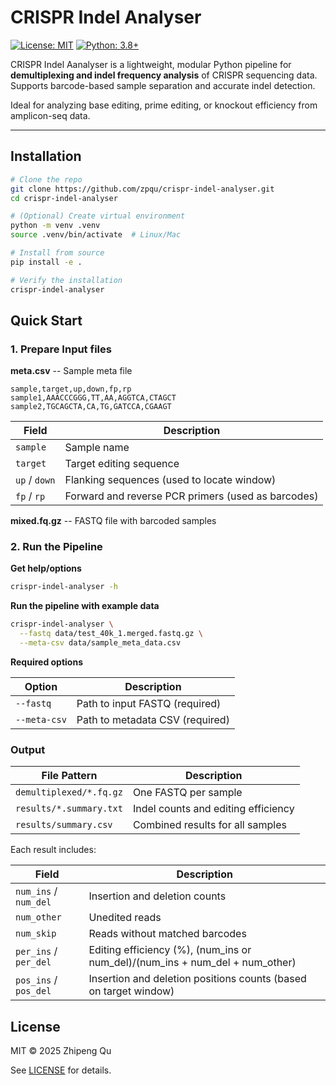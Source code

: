 # CRISPR Indel Analyser

[![License: MIT](https://img.shields.io/badge/License-MIT-yellow.svg)](LICENSE)
[![Python: 3.8+](https://img.shields.io/badge/Python-3.8%2B-blue)](https://www.python.org)

CRISPR Indel Aanalyser is a lightweight, modular Python pipeline for **demultiplexing and indel frequency analysis** of CRISPR sequencing data. Supports barcode-based sample separation and accurate indel detection.

Ideal for analyzing base editing, prime editing, or knockout efficiency from amplicon-seq data.

---

## Installation

```bash
# Clone the repo
git clone https://github.com/zpqu/crispr-indel-analyser.git
cd crispr-indel-analyser

# (Optional) Create virtual environment
python -m venv .venv
source .venv/bin/activate  # Linux/Mac

# Install from source
pip install -e .

# Verify the installation
crispr-indel-analyser
```

## Quick Start

### 1. Prepare Input files

**meta.csv** -- Sample meta file

```csv
sample,target,up,down,fp,rp
sample1,AAACCCGGG,TT,AA,AGGTCA,CTAGCT
sample2,TGCAGCTA,CA,TG,GATCCA,CGAAGT
```

| Field | Description |
|-------|-------------|
| `sample` | Sample name |
| `target` | Target editing sequence |
| `up` / `down` | Flanking sequences (used to locate window) |
| `fp` / `rp` | Forward and reverse PCR primers (used as barcodes) |

**mixed.fq.gz** -- FASTQ file with barcoded samples

### 2. Run the Pipeline

**Get help/options**
```bash
crispr-indel-analyser -h
```

**Run the pipeline with example data**

```bash
crispr-indel-analyser \
  --fastq data/test_40k_1.merged.fastq.gz \
  --meta-csv data/sample_meta_data.csv
```

**Required options**

| Option | Description |
|--------|-------------|
| `--fastq` | Path to input FASTQ (required) |
| `--meta-csv` | Path to metadata CSV (required) |

### Output

| File Pattern | Description |
|--------------|-------------|
| `demultiplexed/*.fq.gz` | One FASTQ per sample |
| `results/*.summary.txt` | Indel counts and editing efficiency |
| `results/summary.csv` | Combined results for all samples |

Each result includes:

| Field | Description |
|-------|-------------|
| `num_ins` / `num_del` | Insertion and deletion counts |
| `num_other` | Unedited reads |
| `num_skip` |  Reads without matched barcodes |
| `per_ins` / `per_del` | Editing efficiency (%), (num_ins or num_del)/(num_ins + num_del + num_other)|
| `pos_ins` / `pos_del` | Insertion and deletion positions counts (based on target window) |

## License
MIT © 2025 Zhipeng Qu

See [LICENSE](LICENSE) for details.
